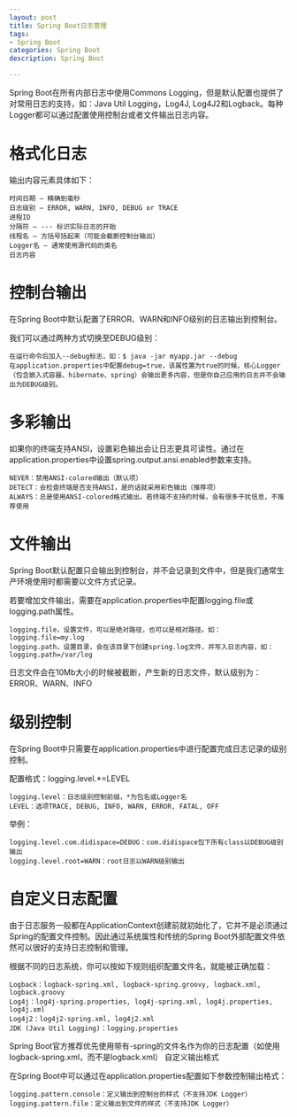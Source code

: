 ```yaml
---
layout: post
title: Spring Boot日志管理 
tags:
- Spring Boot
categories: Spring Boot
description: Spring Boot

---
```


Spring Boot在所有内部日志中使用Commons Logging，但是默认配置也提供了对常用日志的支持，如：Java Util Logging，Log4J, Log4J2和Logback。每种Logger都可以通过配置使用控制台或者文件输出日志内容。
# 格式化日志 #

输出内容元素具体如下：

    时间日期 — 精确到毫秒
    日志级别 — ERROR, WARN, INFO, DEBUG or TRACE
    进程ID
    分隔符 — --- 标识实际日志的开始
    线程名 — 方括号括起来（可能会截断控制台输出）
    Logger名 — 通常使用源代码的类名
    日志内容

# 控制台输出 #

在Spring Boot中默认配置了ERROR、WARN和INFO级别的日志输出到控制台。

我们可以通过两种方式切换至DEBUG级别：

    在运行命令后加入--debug标志，如：$ java -jar myapp.jar --debug
    在application.properties中配置debug=true，该属性置为true的时候，核心Logger（包含嵌入式容器、hibernate、spring）会输出更多内容，但是你自己应用的日志并不会输出为DEBUG级别。

# 多彩输出 #

如果你的终端支持ANSI，设置彩色输出会让日志更具可读性。通过在application.properties中设置spring.output.ansi.enabled参数来支持。

    NEVER：禁用ANSI-colored输出（默认项）
    DETECT：会检查终端是否支持ANSI，是的话就采用彩色输出（推荐项）
    ALWAYS：总是使用ANSI-colored格式输出，若终端不支持的时候，会有很多干扰信息，不推荐使用

# 文件输出 #

Spring Boot默认配置只会输出到控制台，并不会记录到文件中，但是我们通常生产环境使用时都需要以文件方式记录。

若要增加文件输出，需要在application.properties中配置logging.file或logging.path属性。

    logging.file，设置文件，可以是绝对路径，也可以是相对路径。如：logging.file=my.log
    logging.path，设置目录，会在该目录下创建spring.log文件，并写入日志内容，如：logging.path=/var/log

日志文件会在10Mb大小的时候被截断，产生新的日志文件，默认级别为：ERROR、WARN、INFO
# 级别控制 #

在Spring Boot中只需要在application.properties中进行配置完成日志记录的级别控制。

配置格式：logging.level.*=LEVEL

    logging.level：日志级别控制前缀，*为包名或Logger名
    LEVEL：选项TRACE, DEBUG, INFO, WARN, ERROR, FATAL, OFF

举例：

    logging.level.com.didispace=DEBUG：com.didispace包下所有class以DEBUG级别输出
    logging.level.root=WARN：root日志以WARN级别输出

# 自定义日志配置 #

由于日志服务一般都在ApplicationContext创建前就初始化了，它并不是必须通过Spring的配置文件控制。因此通过系统属性和传统的Spring Boot外部配置文件依然可以很好的支持日志控制和管理。

根据不同的日志系统，你可以按如下规则组织配置文件名，就能被正确加载：

    Logback：logback-spring.xml, logback-spring.groovy, logback.xml, logback.groovy
    Log4j：log4j-spring.properties, log4j-spring.xml, log4j.properties, log4j.xml
    Log4j2：log4j2-spring.xml, log4j2.xml
    JDK (Java Util Logging)：logging.properties

Spring Boot官方推荐优先使用带有-spring的文件名作为你的日志配置（如使用logback-spring.xml，而不是logback.xml）
自定义输出格式

在Spring Boot中可以通过在application.properties配置如下参数控制输出格式：

    logging.pattern.console：定义输出到控制台的样式（不支持JDK Logger）
    logging.pattern.file：定义输出到文件的样式（不支持JDK Logger）

